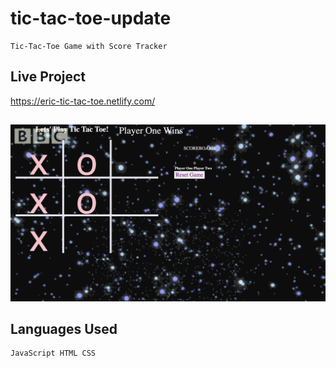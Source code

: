 # tic-tac-toe-update

    Tic-Tac-Toe Game with Score Tracker 

## Live Project

https://eric-tic-tac-toe.netlify.com/

##

![Picture of TicTacToe Projet](/CSS/images/tictac.png)

## Languages Used

    JavaScript HTML CSS

### 

